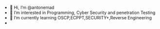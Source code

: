 - 👋 Hi, I’m @antonemad
- 👀 I’m interested in Programming, Cyber Security and penetration Testing
- 🌱 I’m currently learning OSCP,ECPPT,SECURITY+,Reverse Engineering
- 
<!---
antonemad/antonemad is a ✨ special ✨ repository because its `README.md` (this file) appears on your GitHub profile.
You can click the Preview link to take a look at your changes.
--->
